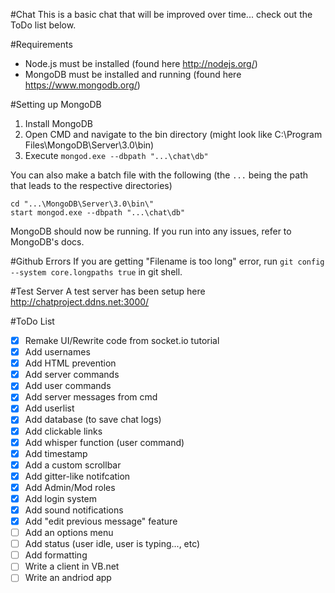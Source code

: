 #Chat
This is a basic chat that will be improved over time... check out the ToDo list below.

#Requirements
- Node.js must be installed (found here http://nodejs.org/)
- MongoDB must be installed and running (found here https://www.mongodb.org/)

#Setting up MongoDB
1. Install MongoDB
2. Open CMD and navigate to the bin directory (might look like C:\Program Files\MongoDB\Server\3.0\bin)
3. Execute `mongod.exe --dbpath "...\chat\db"`

You can also make a batch file with the following (the `...` being the path that leads to the respective directories)

```
cd "...\MongoDB\Server\3.0\bin\"
start mongod.exe --dbpath "...\chat\db"
```

MongoDB should now be running. If you run into any issues, refer to MongoDB's docs.

#Github Errors
If you are getting "Filename is too long" error, run `git config --system core.longpaths true` in git shell.

#Test Server
A test server has been setup here http://chatproject.ddns.net:3000/

#ToDo List
- [x] Remake UI/Rewrite code from socket.io tutorial
- [x] Add usernames
- [x] Add HTML prevention
- [x] Add server commands
- [x] Add user commands
- [x] Add server messages from cmd
- [x] Add userlist
- [x] Add database (to save chat logs)
- [x] Add clickable links
- [x] Add whisper function (user command)
- [x] Add timestamp
- [x] Add a custom scrollbar
- [x] Add gitter-like notifcation
- [x] Add Admin/Mod roles
- [x] Add login system
- [x] Add sound notifications
- [x] Add "edit previous message" feature
- [ ] Add an options menu
- [ ] Add status (user idle, user is typing..., etc)
- [ ] Add formatting
- [ ] Write a client in VB.net
- [ ] Write an andriod app